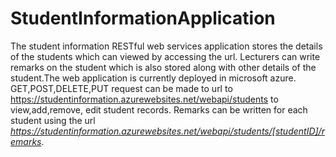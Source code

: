 # StudentInformationApplication
The student information RESTful web services application stores the details of the students which can viewed by accessing the url. Lecturers can write remarks on the student which is also stored along with other details of the student.The web application is currently deployed in microsoft azure.
GET,POST,DELETE,PUT request can be made to url to https://studentinformation.azurewebsites.net/webapi/students to view,add,remove, edit student records.
Remarks can be written for each student using the url *https://studentinformation.azurewebsites.net/webapi/students/[studentID]/remarks*. 
